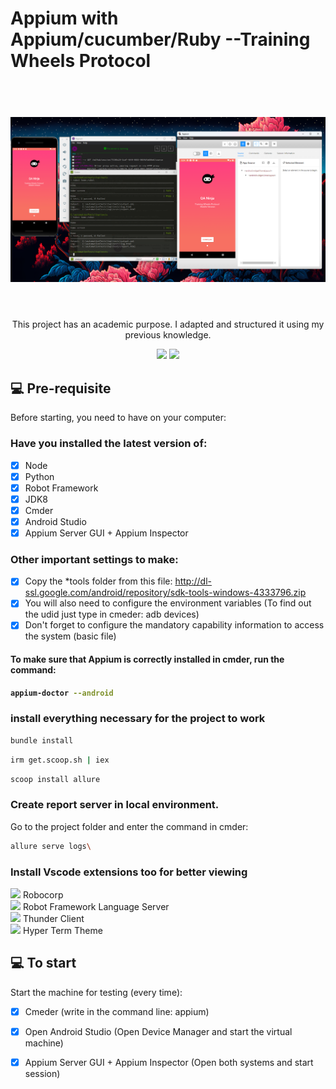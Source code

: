 # Appium with Appium/cucumber/Ruby --Training Wheels Protocol


<h1 align="center">
  <br>
  <img src="./app/appiumTest.png" alt="Training Wheels Protocol App">
  <br><br>
</h1>

<p align="center">This project has an academic purpose. I adapted and structured it using my previous knowledge.</p>

<p align="center"> 
    <img src="https://img.shields.io/badge/Robot%20Framework-3CB371?style=for-the-badge&logo=robotframework&logoColor=white">
    <img src="https://img.shields.io/badge/Appium-4B0082?style=for-the-badge&logo=appium&logoColor=white">
</p align="center">

## 💻 Pre-requisite
Before starting, you need to have on your computer:

### Have you installed the latest version of:
- [X] Node
- [X] Python
- [X] Robot Framework
- [X] JDK8
- [X] Cmder
- [X] Android Studio
- [X] Appium Server GUI + Appium Inspector

### Other important settings to make:
- [X] Copy the *tools folder from this file: http://dl-ssl.google.com/android/repository/sdk-tools-windows-4333796.zip
- [X] You will also need to configure the environment variables (To find out the udid just type in cmeder: adb devices)
- [X] Don't forget to configure the mandatory capability information to access the system (basic file)

<h4>To make sure that Appium is correctly installed in cmder, run the command:<h4>

```sh
appium-doctor --android
```

### install everything necessary for the project to work
```sh
bundle install 
```
```sh
irm get.scoop.sh | iex 
```
```sh
scoop install allure 
```

### Create report server in local environment.


Go to the project folder and enter the command in cmder:

```sh
allure serve logs\
```


### Install Vscode extensions too for better viewing

<img src="https://cdn1.iconfinder.com/data/icons/material-core/23/extension-64.png" srcset="https://cdn1.iconfinder.com/data/icons/material-core/23/extension-256.png 1x, https://cdn1.iconfinder.com/data/icons/material-core/23/extension-512.png 2x" width="20" class=" lazyloaded" data-srcset="https://cdn1.iconfinder.com/data/icons/material-core/23/extension-256.png 1x, https://cdn1.iconfinder.com/data/icons/material-core/23/extension-512.png 2x"> Robocorp <br>
<img src="https://cdn1.iconfinder.com/data/icons/material-core/23/extension-64.png" srcset="https://cdn1.iconfinder.com/data/icons/material-core/23/extension-256.png 1x, https://cdn1.iconfinder.com/data/icons/material-core/23/extension-512.png 2x" width="20" class=" lazyloaded" data-srcset="https://cdn1.iconfinder.com/data/icons/material-core/23/extension-256.png 1x, https://cdn1.iconfinder.com/data/icons/material-core/23/extension-512.png 2x"> Robot Framework Language Server <br>
<img src="https://cdn1.iconfinder.com/data/icons/material-core/23/extension-64.png" srcset="https://cdn1.iconfinder.com/data/icons/material-core/23/extension-256.png 1x, https://cdn1.iconfinder.com/data/icons/material-core/23/extension-512.png 2x" width="20" class=" lazyloaded" data-srcset="https://cdn1.iconfinder.com/data/icons/material-core/23/extension-256.png 1x, https://cdn1.iconfinder.com/data/icons/material-core/23/extension-512.png 2x"> Thunder Client <br>
<img src="https://cdn1.iconfinder.com/data/icons/material-core/23/extension-64.png" srcset="https://cdn1.iconfinder.com/data/icons/material-core/23/extension-256.png 1x, https://cdn1.iconfinder.com/data/icons/material-core/23/extension-512.png 2x" width="20" class=" lazyloaded" data-srcset="https://cdn1.iconfinder.com/data/icons/material-core/23/extension-256.png 1x, https://cdn1.iconfinder.com/data/icons/material-core/23/extension-512.png 2x"> Hyper Term Theme <br>

## 💻 To start 
Start the machine for testing (every time):

- [X] Cmeder (write in the command line: appium)
- [X] Open Android Studio (Open Device Manager and start the virtual machine)
- [X] Appium Server GUI + Appium Inspector (Open both systems and start session)


<!-- <p align="center">
  <kbd>
    <img src="./app/reportNew.png" alt="Report Tests">
  </kbd>
</p> -->
